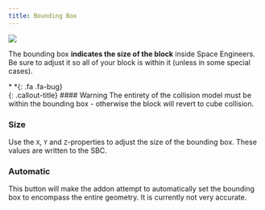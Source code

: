 ```yaml
---
title: Bounding Box
---
```

![](/modding-reference/assets/images/reference/seut/bounding-box_1.png)

The bounding box **indicates the size of the block** inside Space Engineers. Be sure to adjust it so all of your block is within it (unless in some special cases). 

<div class="callout-block callout-warning"><div class="icon-holder">*&nbsp;*{: .fa .fa-bug}
</div><div class="content">
{: .callout-title}
#### Warning
The entirety of the collision model must be within the bounding box - otherwise the block will revert to cube collision.
</div></div>

### Size
Use the `X`, `Y` and `Z`-properties to adjust the size of the bounding box. These values are written to the SBC.

### Automatic
This button will make the addon attempt to automatically set the bounding box to encompass the entire geometry. It is currently not very accurate.
